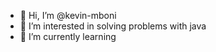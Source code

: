 - 👋 Hi, I’m @kevin-mboni
- 👀 I’m interested in solving problems with java
- 🌱 I’m currently learning 
